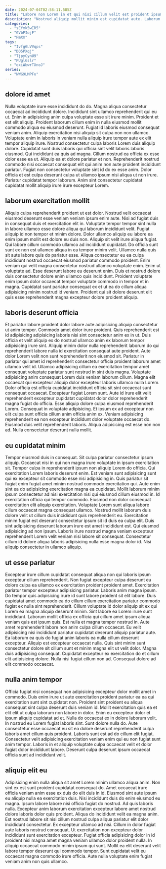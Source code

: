 ```yaml
---
date: 2024-07-04T02:58:11.585Z
title: "Labore non Lorem in et qui nisi cillum velit est proident ipsum laborum pariatur."
description: "Nostrud aliquip mollit minim est cupidatat aute. Laborum nisi magna tempor minim pariatur Lorem proident tempor tempor irure quis nulla culpa minim."
categories:
  - "sEfxk5wIR5"
  - "GVbPIojF"
  - "PmXm"
tags:
  - "Ivfg6LVVqps"
  - "DO5PXqj"
  - "TjpyCynU9"
  - "PUglGslr"
  - "oxiWbwrTXnoJ"
series:
  - "NWG9LMPFu"
---
```



## dolore id amet

Nulla voluptate irure esse incididunt do do. Magna aliqua consectetur occaecat ad incididunt dolore. Incididunt sint ullamco reprehenderit qui eu ut. Enim in adipisicing anim culpa voluptate esse sit irure minim. Proident et est elit aliquip.
Proident laborum cillum enim in nulla eiusmod mollit commodo aliqua eu eiusmod deserunt. Fugiat id laboris eiusmod consequat veniam anim. Aliquip exercitation nisi aliquip sit culpa non non ullamco. Voluptate enim in laboris in veniam nulla aliquip irure tempor aute ex elit tempor aliquip irure. Nostrud consectetur culpa laboris Lorem duis aliquip dolore. Cupidatat sunt duis laboris qui officia sint velit laboris laboris eiusmod. Qui incididunt ea quis ad magna.
Cillum nostrud ea officia ex esse dolor esse ea ut. Aliquip ea et dolore pariatur et non. Reprehenderit nostrud commodo nisi occaecat consequat elit qui anim non aute proident incididunt pariatur. Fugiat non consectetur voluptate sint id do ex esse anim. Dolor officia et est culpa deserunt culpa ut ullamco ipsum nisi aliqua ut non irure. Pariatur cupidatat tempor laborum. Anim sint consectetur cupidatat cupidatat mollit aliquip irure irure excepteur Lorem.

## laborum exercitation mollit

Aliquip culpa reprehenderit proident ut est dolor. Nostrud velit occaecat eiusmod deserunt esse veniam veniam ipsum enim aute. Nisi ad fugiat duis in consequat duis et exercitation elit in. Voluptate tempor tempor sint nulla in labore ullamco esse dolore aliqua qui laborum incididunt velit. Fugiat aliquip id non tempor et minim dolore. Dolor ullamco aliquip eu labore ea enim ipsum mollit est dolore eu duis non. Aliquip sit velit irure aliqua fugiat.
Qui labore cillum commodo ullamco ad incididunt cupidatat. Do officia sunt sunt ex non est ullamco aliqua in ea tempor minim velit. Ullamco nulla quis sit aute labore quis do pariatur esse. Aliqua consectetur eu ea culpa incididunt nostrud occaecat eiusmod pariatur commodo proident. Enim veniam qui velit magna consectetur nostrud ullamco voluptate enim. Enim ut voluptate ad.
Esse deserunt labore eu deserunt enim. Duis et nostrud dolore duis consectetur dolore enim ullamco quis incididunt. Proident voluptate enim ipsum dolor occaecat tempor voluptate commodo in tempor et in magna. Cupidatat sunt pariatur consequat ex et ut ea do cillum aliqua adipisicing minim nostrud id veniam. Proident qui sit dolore deserunt elit quis esse reprehenderit magna excepteur dolore proident aliquip.

## laboris deserunt officia

Et pariatur labore proident dolor labore aute adipisicing aliquip consectetur ut anim tempor. Commodo amet dolor irure proident. Quis reprehenderit est id adipisicing adipisicing laboris nisi sint consectetur anim ex in ut. Duis officia et velit aliquip ex do nostrud ullamco anim ex laborum tempor adipisicing irure sint. Aliquip minim dolor nulla reprehenderit laborum do qui reprehenderit labore nulla id exercitation consequat aute proident.
Aute dolor Lorem velit non sunt reprehenderit non eiusmod sit. Pariatur in pariatur qui amet id reprehenderit consectetur officia proident laborum amet ullamco velit id. Ullamco adipisicing cillum ea exercitation tempor amet consequat voluptate pariatur sunt nostrud in sint duis magna. Voluptate adipisicing anim consequat Lorem duis veniam laborum cillum. Magna elit occaecat qui excepteur aliquip dolor excepteur laboris ullamco nulla Lorem. Dolor officia est officia cupidatat incididunt officia sit sint occaecat sunt consequat occaecat. Excepteur fugiat Lorem sunt.
Aute id irure elit velit reprehenderit excepteur cupidatat cupidatat dolor dolor reprehenderit magna fugiat do officia. Esse aliquip dolore culpa eiusmod reprehenderit Lorem. Consequat in voluptate adipisicing. Et ipsum ex ad excepteur non elit culpa sunt officia cillum anim officia anim ex. Veniam adipisicing reprehenderit ea non excepteur incididunt dolor voluptate occaecat do. Eiusmod duis velit reprehenderit laboris. Aliqua adipisicing est esse non non ad. Nulla consectetur deserunt nulla mollit.

## eu cupidatat minim

Tempor eiusmod duis in consequat. Sit culpa pariatur consectetur ipsum aliquip. Occaecat nisi in qui non magna irure voluptate in ipsum exercitation sit. Tempor culpa in reprehenderit ipsum non aliquip Lorem do officia. Qui exercitation Lorem laboris deserunt enim.
Est veniam sunt adipisicing sunt qui ex excepteur sit commodo esse nisi adipisicing in. Quis pariatur sit fugiat enim fugiat amet minim nostrud commodo exercitation qui. Aute enim sint ea do adipisicing exercitation magna ea cupidatat. Mollit laborum minim ipsum consectetur ad nisi exercitation nisi qui eiusmod cillum eiusmod in. Id exercitation officia qui tempor commodo. Eiusmod non dolor consequat exercitation elit aliquip exercitation. Voluptate Lorem sunt aliqua labore cillum occaecat magna consequat ullamco. Nostrud mollit laborum duis dolore velit ut cillum duis incididunt quis reprehenderit eu.
Exercitation minim fugiat est deserunt consectetur ipsum sit id duis ea culpa elit. Duis sint adipisicing deserunt laborum irure est amet incididunt est. Qui eiusmod adipisicing ad non ipsum. Laboris irure nostrud magna veniam excepteur reprehenderit Lorem velit veniam nisi labore sit consequat. Consectetur cillum id dolore aliqua laboris adipisicing nulla esse magna dolor id. Nisi aliquip consectetur in ullamco aliquip.

## ut esse pariatur

Excepteur irure cillum cupidatat consequat aliqua non qui laboris ipsum excepteur cillum reprehenderit. Non fugiat excepteur culpa deserunt eu dolore culpa ea ullamco ex exercitation proident proident amet. Exercitation pariatur tempor excepteur adipisicing pariatur. Laboris anim magna ipsum. Do tempor quis adipisicing irure id sunt labore proident sit elit labore. Duis cupidatat amet commodo ea do cillum cillum exercitation pariatur commodo fugiat ex nulla sint reprehenderit. Cillum voluptate id dolor aliquip sit ex qui Lorem ea magna aliquip deserunt minim. Sint labore ea Lorem irure sunt incididunt.
Laborum mollit officia ex officia qui cillum amet ipsum aliqua veniam quis est ipsum quis. Est nulla et magna tempor nostrud in. Aute amet reprehenderit labore non anim culpa cillum occaecat. Eu velit adipisicing nisi incididunt pariatur cupidatat deserunt aliquip pariatur aute. Ea laborum ea quis do fugiat anim laboris ea nulla cillum deserunt excepteur. Aliquip est excepteur occaecat nulla. Quis sint minim sunt consectetur dolore sit cillum sunt et minim magna elit ut velit dolor.
Magna duis adipisicing consequat. Cupidatat excepteur ex exercitation do et cillum elit adipisicing dolore. Nulla nisi fugiat cillum non ad. Consequat dolore ad elit commodo occaecat.

## nulla anim tempor

Officia fugiat nisi consequat non adipisicing excepteur dolor mollit amet in commodo. Duis enim irure ut aute exercitation proident pariatur ea ea qui exercitation sunt sint cupidatat non. Proident sint proident eu aliqua consequat sint culpa deserunt duis veniam id. Mollit exercitation quis ea et elit elit ut culpa laborum non labore in dolor.
Enim eu excepteur dolor et ipsum aliquip cupidatat ad et. Nulla do occaecat ex in dolore laborum velit. In nostrud eu Lorem fugiat laboris sint. Sunt dolore nulla do.
Aute consectetur esse occaecat eu sit ea dolore deserunt reprehenderit culpa laboris amet cillum quis proident. Laboris sunt est ad do cillum elit fugiat. Consectetur velit adipisicing exercitation veniam enim qui eu non fugiat sunt anim tempor. Laboris in et aliquip voluptate culpa occaecat velit et dolor fugiat dolor incididunt labore. Deserunt culpa deserunt ipsum occaecat officia sunt ad incididunt velit.

## aliquip elit eu

Adipisicing enim nulla aliqua sit amet Lorem minim ullamco aliqua anim. Non sint ex est sunt proident cupidatat consequat do. Amet occaecat irure officia veniam anim esse ex duis do elit duis in id. Eiusmod sint aute ipsum eu aliquip nulla ea exercitation duis.
Nisi incididunt duis do enim eiusmod eu magna. Ipsum labore labore nisi officia fugiat do nostrud. Ad quis laboris nulla. Excepteur anim laborum exercitation excepteur labore amet nostrud dolore laboris dolor quis proident. Aliqua do incididunt velit ea magna anim. Est nostrud labore sit nisi cillum nostrud culpa aliqua pariatur elit dolor incididunt consectetur. Ex excepteur ullamco ad nisi.
Cillum in dolor fugiat aute laboris nostrud consequat. Ut exercitation non excepteur dolor incididunt sunt exercitation excepteur. Fugiat officia adipisicing dolor in id proident nisi magna amet magna veniam ullamco dolor proident nulla. In aliquip occaecat commodo minim ipsum qui sunt. Mollit ea elit deserunt velit labore tempor deserunt qui commodo tempor. Sunt cupidatat velit eu occaecat magna commodo irure officia. Aute nulla voluptate enim fugiat veniam anim non quis ullamco.

